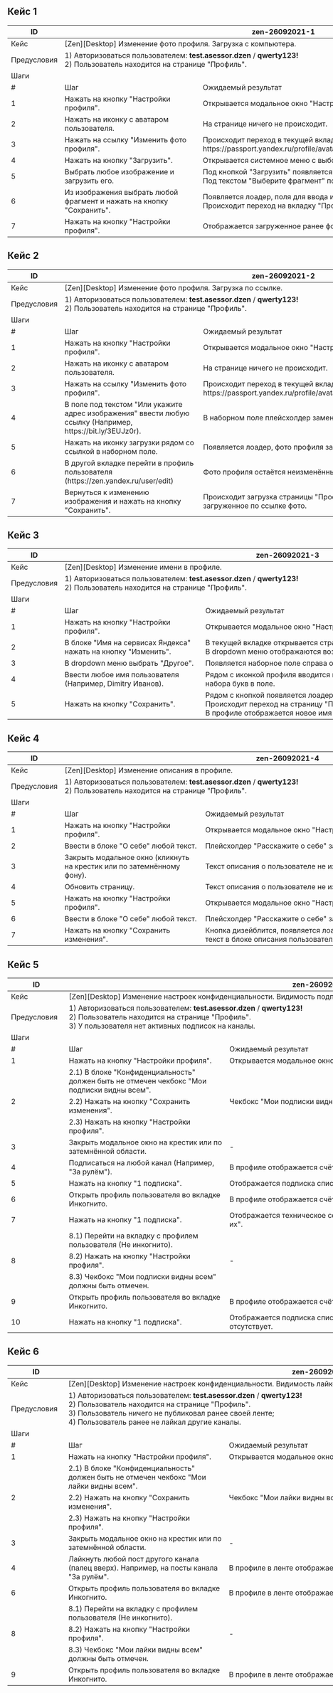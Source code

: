 ## Кейс 1

<table class="tg" style="undefined;table-layout: fixed; width: 1120px">
<colgroup>
<col style="width: 117px">
<col style="width: 52px">
<col style="width: 260px">
<col style="width: 630px">
<col style="width: 61px">
</colgroup>
<thead>
  <tr>
    <th class="tg-8s4u">ID</th>
    <th class="tg-6jxd" colspan="4">zen-26092021-1</th>
  </tr>
</thead>
<tbody>
  <tr>
    <td class="tg-ivvo">Кейс</td>
    <td class="tg-uyx7" colspan="4">[Zen][Desktop] Изменение фото профиля. Загрузка с компьютера.</td>
  </tr>
  <tr>
    <td class="tg-ivvo">Предусловия</td>
    <td class="tg-uyx7" colspan="4">1) Авторизоваться пользователем: <span style="font-weight:bold">test.asessor.dzen</span> /<span style="font-weight:bold"> qwerty123!</span><br>2) Пользователь находится на странице "Профиль".</td>
  </tr>
  <tr>
    <td class="tg-ivvo" colspan="5">Шаги</td>
  </tr>
  <tr>
    <td class="tg-6jxd">#</td>
    <td class="tg-8s4u" colspan="2">Шаг</td>
    <td class="tg-8s4u" colspan="2">Ожидаемый результат</td>
  </tr>
  <tr>
    <td class="tg-8s4u">1</td>
    <td class="tg-6jxd" colspan="2">Нажать на кнопку "Настройки профиля".</td>
    <td class="tg-6jxd" colspan="2">Открывается модальное окно "Настройки профиля".</td>
  </tr>
  <tr>
    <td class="tg-8s4u">2</td>
    <td class="tg-6jxd" colspan="2">Нажать на иконку с аватаром пользователя.</td>
    <td class="tg-6jxd" colspan="2">На странице ничего не происходит.</td>
  </tr>
  <tr>
    <td class="tg-8s4u">3</td>
    <td class="tg-6jxd" colspan="2">Нажать на ссылку "Изменить фото профиля".</td>
    <td class="tg-6jxd" colspan="2">Происходит переход в текущей вкладке по ссылке: https://passport.yandex.ru/profile/avatars?retpath=...</td>
  </tr>
  <tr>
    <td class="tg-8s4u">4</td>
    <td class="tg-6jxd" colspan="2">Нажать на кнопку "Загрузить".</td>
    <td class="tg-6jxd" colspan="2">Открывается системное меню с выбором любого формата файла.</td>
  </tr>
  <tr>
    <td class="tg-8s4u">5</td>
    <td class="tg-6jxd" colspan="2">Выбрать любое изображение и загрузить его.</td>
    <td class="tg-6jxd" colspan="2">Под кнопкой "Загрузить" появляется название изображения и иконка его формата.<br>Под текстом "Выберите фрагмент" появляется загруженное изображение.</td>
  </tr>
  <tr>
    <td class="tg-8s4u">6</td>
    <td class="tg-6jxd" colspan="2">Из изображения выбрать любой фрагмент и нажать на кнопку "Сохранить".</td>
    <td class="tg-6jxd" colspan="2">Появляется лоадер, поля для ввода и загрузки становятся неактивными.<br>Происходит переход на вкладку "Профиль".</td>
  </tr>
  <tr>
    <td class="tg-8s4u">7</td>
    <td class="tg-6jxd" colspan="2">Нажать на кнопку "Настройки профиля".</td>
    <td class="tg-6jxd" colspan="2">Отображается загруженное ранее фото профиля.</td>
  </tr>
</tbody>
</table>

## Кейс 2

<table class="tg" style="undefined;table-layout: fixed; width: 1120px">
<colgroup>
<col style="width: 117px">
<col style="width: 52px">
<col style="width: 260px">
<col style="width: 630px">
<col style="width: 61px">
</colgroup>
<thead>
  <tr>
    <th class="tg-8s4u">ID</th>
    <th class="tg-6jxd" colspan="4">zen-26092021-2</th>
  </tr>
</thead>
<tbody>
  <tr>
    <td class="tg-ivvo">Кейс</td>
    <td class="tg-uyx7" colspan="4">[Zen][Desktop] Изменение фото профиля. Загрузка по ссылке.</td>
  </tr>
  <tr>
    <td class="tg-ivvo">Предусловия</td>
    <td class="tg-uyx7" colspan="4">1) Авторизоваться пользователем: <span style="font-weight:bold">test.asessor.dzen</span> /<span style="font-weight:bold"> qwerty123!</span><br>2) Пользователь находится на странице "Профиль".</td>
  </tr>
  <tr>
    <td class="tg-ivvo" colspan="5">Шаги</td>
  </tr>
  <tr>
    <td class="tg-6jxd">#</td>
    <td class="tg-8s4u" colspan="2">Шаг</td>
    <td class="tg-8s4u" colspan="2">Ожидаемый результат</td>
  </tr>
  <tr>
    <td class="tg-8s4u">1</td>
    <td class="tg-6jxd" colspan="2">Нажать на кнопку "Настройки профиля".</td>
    <td class="tg-6jxd" colspan="2">Открывается модальное окно "Настройки профиля".</td>
  </tr>
  <tr>
    <td class="tg-8s4u">2</td>
    <td class="tg-6jxd" colspan="2">Нажать на иконку с аватаром пользователя.</td>
    <td class="tg-6jxd" colspan="2">На странице ничего не происходит.</td>
  </tr>
  <tr>
    <td class="tg-8s4u">3</td>
    <td class="tg-6jxd" colspan="2">Нажать на ссылку "Изменить фото профиля".</td>
    <td class="tg-6jxd" colspan="2">Происходит переход в текущей вкладке по ссылке: https://passport.yandex.ru/profile/avatars?retpath=...</td>
  </tr>
  <tr>
    <td class="tg-8s4u">4</td>
    <td class="tg-6jxd" colspan="2">В поле под текстом "Или укажите адрес изображения" ввести любую ссылку (Например, https://bit.ly/3EUJz0r).<br></td>
    <td class="tg-6jxd" colspan="2">В наборном поле плейсхолдер заменяется на скопированную ссылку.</td>
  </tr>
  <tr>
    <td class="tg-8s4u">5</td>
    <td class="tg-6jxd" colspan="2">Нажать на иконку загрузки рядом со ссылкой в наборном поле.</td>
    <td class="tg-6jxd" colspan="2">Появляется лоадер, фото профиля заменяется на новое.</td>
  </tr>
  <tr>
    <td class="tg-8s4u">6</td>
    <td class="tg-6jxd" colspan="2">В другой вкладке перейти в профиль пользователя (https://zen.yandex.ru/user/edit)</td>
    <td class="tg-6jxd" colspan="2">Фото профиля остаётся неизменённым.</td>
  </tr>
  <tr>
    <td class="tg-8s4u">7</td>
    <td class="tg-6jxd" colspan="2">Вернуться к изменению изображения и нажать на кнопку "Сохранить".</td>
    <td class="tg-6jxd" colspan="2">Происходит загрузка страницы "Профиль" пользователя. Отображается загруженное по ссылке фото.</td>
  </tr>
</tbody>
</table>

## Кейс 3

<table class="tg" style="undefined;table-layout: fixed; width: 1139px">
<colgroup>
<col style="width: 119px">
<col style="width: 54px">
<col style="width: 263px">
<col style="width: 641px">
<col style="width: 62px">
</colgroup>
<thead>
  <tr>
    <th class="tg-8s4u">ID</th>
    <th class="tg-6jxd" colspan="4">zen-26092021-3</th>
  </tr>
</thead>
<tbody>
  <tr>
    <td class="tg-ivvo">Кейс</td>
    <td class="tg-uyx7" colspan="4">[Zen][Desktop] Изменение имени в профиле.</td>
  </tr>
  <tr>
    <td class="tg-ivvo">Предусловия</td>
    <td class="tg-uyx7" colspan="4">1) Авторизоваться пользователем: <span style="font-weight:bold">test.asessor.dzen</span> /<span style="font-weight:bold"> qwerty123!</span><br>2) Пользователь находится на странице "Профиль".</td>
  </tr>
  <tr>
    <td class="tg-ivvo" colspan="5">Шаги</td>
  </tr>
  <tr>
    <td class="tg-6jxd">#</td>
    <td class="tg-8s4u" colspan="2">Шаг</td>
    <td class="tg-8s4u" colspan="2">Ожидаемый результат</td>
  </tr>
    <tr>
    <td class="tg-8s4u">1</td>
    <td class="tg-6jxd" colspan="2">Нажать на кнопку "Настройки профиля".</td>
    <td class="tg-6jxd" colspan="2">Открывается модальное окно "Настройки профиля".</td>
  </tr>
  <tr>
    <td class="tg-8s4u">2</td>
    <td class="tg-6jxd" colspan="2">В блоке "Имя на сервисах Яндекса" нажать на кнопку "Изменить".</td>
    <td class="tg-6jxd" colspan="2">В текущей вкладке открывается страница "Ваше имя на сервисах Яндекса".<br>В dropdown меню отображаются возможные варианты имён или "Другое".</td>
  </tr>
  <tr>
    <td class="tg-8s4u">3</td>
    <td class="tg-6jxd" colspan="2">В dropdown меню выбрать "Другое".</td>
    <td class="tg-6jxd" colspan="2">Появляется наборное поле справа от dropdown.</td>
  </tr>
  <tr>
    <td class="tg-8s4u">4</td>
    <td class="tg-6jxd" colspan="2">Ввести любое имя пользователя (Например, Dimitry Иванов).</td>
    <td class="tg-6jxd" colspan="2">Рядом с иконкой профиля вводится в реальном времени имя пользователя по мере набора букв в поле.</td>
  </tr>
  <tr>
    <td class="tg-8s4u">5</td>
    <td class="tg-6jxd" colspan="2">Нажать на кнопку "Сохранить".</td>
    <td class="tg-6jxd" colspan="2">Рядом с кнопкой появляется лоадер.<br>Происходит переход на страницу "Профиль".<br>В профиле отображается новое имя пользователя.</td>
  </tr>
</tbody>
</table>

## Кейс 4

<table class="tg" style="undefined;table-layout: fixed; width: 1139px">
<colgroup>
<col style="width: 117px">
<col style="width: 54px">
<col style="width: 263px">
<col style="width: 643px">
<col style="width: 62px">
</colgroup>
<thead>
  <tr>
    <th class="tg-8s4u">ID</th>
    <th class="tg-6jxd" colspan="4">zen-26092021-4</th>
  </tr>
</thead>
<tbody>
  <tr>
    <td class="tg-ivvo">Кейс</td>
    <td class="tg-uyx7" colspan="4">[Zen][Desktop] Изменение описания в профиле.</td>
  </tr>
  <tr>
    <td class="tg-ivvo">Предусловия</td>
    <td class="tg-uyx7" colspan="4">1) Авторизоваться пользователем: <span style="font-weight:bold">test.asessor.dzen</span> /<span style="font-weight:bold"> qwerty123!</span><br>2) Пользователь находится на странице "Профиль".</td>
  </tr>
  <tr>
    <td class="tg-ivvo" colspan="5">Шаги</td>
  </tr>
  <tr>
    <td class="tg-6jxd">#</td>
    <td class="tg-8s4u" colspan="2">Шаг</td>
    <td class="tg-8s4u" colspan="2">Ожидаемый результат</td>
  </tr>
  <tr>
    <td class="tg-8s4u">1</td>
    <td class="tg-6jxd" colspan="2">Нажать на кнопку "Настройки профиля".</td>
    <td class="tg-6jxd" colspan="2">Открывается модальное окно "Настройки профиля".</td>
  </tr>
  <tr>
    <td class="tg-8s4u">2</td>
    <td class="tg-6jxd" colspan="2">Ввести в блоке "О себе" любой текст.</td>
    <td class="tg-6jxd" colspan="2">Плейсхолдер "Расскажите о себе" заменяется на введённый текст.</td>
  </tr>
  <tr>
    <td class="tg-8s4u">3</td>
    <td class="tg-6jxd" colspan="2">Закрыть модальное окно (кликнуть на крестик или по затемнённому фону).</td>
    <td class="tg-6jxd" colspan="2">Текст описания о пользователе не изменился.</td>
  </tr>
  <tr>
    <td class="tg-8s4u">4</td>
    <td class="tg-6jxd" colspan="2">Обновить страницу.</td>
    <td class="tg-6jxd" colspan="2">Текст описания о пользователе не изменился.</td>
  </tr>
  <tr>
    <td class="tg-8s4u">5</td>
    <td class="tg-6jxd" colspan="2">Нажать на кнопку "Настройки профиля".</td>
    <td class="tg-6jxd" colspan="2">Открывается модальное окно "Настройки профиля".</td>
  </tr>
  <tr>
    <td class="tg-8s4u">6</td>
    <td class="tg-6jxd" colspan="2">Ввести в блоке "О себе" любой текст.</td>
    <td class="tg-6jxd" colspan="2">Плейсхолдер "Расскажите о себе" заменяется на введённый текст.</td>
  </tr>
  <tr>
    <td class="tg-8s4u">7</td>
    <td class="tg-6jxd" colspan="2">Нажать на кнопку "Сохранить изменения".</td>
    <td class="tg-6jxd" colspan="2">Кнопка дизейблится, появляется лоадер. Страница обновляется и появляется новый текст в блоке описания пользователя.</td>
  </tr>
</tbody>
</table>

## Кейс 5

<table class="tg" style="undefined;table-layout: fixed; width: 1293px">
<colgroup>
<col style="width: 130px">
<col style="width: 61px">
<col style="width: 300px">
<col style="width: 732px">
<col style="width: 70px">
</colgroup>
<thead>
  <tr>
    <th class="tg-ivvo">ID</th>
    <th class="tg-uyx7" colspan="4">zen-26092021-5</th>
  </tr>
</thead>
<tbody>
  <tr>
    <td class="tg-ivvo">Кейс</td>
    <td class="tg-uyx7" colspan="4">[Zen][Desktop] Изменение настроек конфиденциальности. Видимость подписок.</td>
  </tr>
  <tr>
    <td class="tg-ivvo">Предусловия</td>
    <td class="tg-uyx7" colspan="4">1) Авторизоваться пользователем: <span style="font-weight:bold">test.asessor.dzen</span> /<span style="font-weight:bold"> qwerty123!</span><br>2) Пользователь находится на странице "Профиль".<br>3) У пользователя нет активных подписок на каналы.</td>
  </tr>
  <tr>
    <td class="tg-ivvo" colspan="5">Шаги</td>
  </tr>
  <tr>
    <td class="tg-ivvo">#</td>
    <td class="tg-ivvo" colspan="2">Шаг</td>
    <td class="tg-ivvo" colspan="2">Ожидаемый результат</td>
  </tr>
  <tr>
    <td class="tg-ivvo">1</td>
    <td class="tg-uyx7" colspan="2">Нажать на кнопку "Настройки профиля".</td>
    <td class="tg-uyx7" colspan="2">Открывается модальное окно "Настройки профиля".</td>
  </tr>
  <tr>
    <td class="tg-ivvo" rowspan="3">2</td>
    <td class="tg-uyx7" colspan="2">2.1) В блоке "Конфиденциальность" должен быть не отмечен чекбокс "Мои подписки видны всем".</td>
    <td class="tg-uyx7" colspan="2" rowspan="3">Чекбокс "Мои подписки видны не всем" находится в неактивном состоянии.</td>
  </tr>
  <tr>
    <td class="tg-uyx7" colspan="2">2.2) Нажать на кнопку "Сохранить изменения".</td>
  </tr>
  <tr>
    <td class="tg-uyx7" colspan="2">2.3) Нажать на кнопку "Настройки профиля".</td>
  </tr>
  <tr>
    <td class="tg-ivvo">3</td>
    <td class="tg-uyx7" colspan="2">Закрыть модальное окно на крестик или по затемнённой области.</td>
    <td class="tg-uyx7" colspan="2">-</td>
  </tr>
  <tr>
    <td class="tg-ivvo">4</td>
    <td class="tg-uyx7" colspan="2">Подписаться на любой канал (Например, "За рулём").</td>
    <td class="tg-uyx7" colspan="2">В профиле отображается счётчик подписок с текстом "1 подписка".</td>
  </tr>
  <tr>
    <td class="tg-ivvo">5</td>
    <td class="tg-uyx7" colspan="2">Нажать на кнопку "1 подписка".</td>
    <td class="tg-uyx7" colspan="2">Отображается подписка список подписок (только "За рулём") и кнопка "Добавить канал".</td>
  </tr>
  <tr>
    <td class="tg-ivvo">6</td>
    <td class="tg-uyx7" colspan="2">Открыть профиль пользователя во вкладке Инкогнито.</td>
    <td class="tg-uyx7" colspan="2">В профиле отображается счётчик подписок с текстом "1 подписка".</td>
  </tr>
  <tr>
    <td class="tg-ivvo">7</td>
    <td class="tg-uyx7" colspan="2">Нажать на кнопку "1 подписка".</td>
    <td class="tg-uyx7" colspan="2">Отображается техническое сообщение "Подписок пока нет или пользователь предпочёл скрыть их".</td>
  </tr>
  <tr>
    <td class="tg-ivvo" rowspan="3">8</td>
    <td class="tg-uyx7" colspan="2">8.1) Перейти на вкладку с профилем пользователя (Не инкогнито).</td>
    <td class="tg-uyx7" colspan="2" rowspan="3">-</td>
  </tr>
  <tr>
    <td class="tg-0pky" colspan="2">8.2) Нажать на кнопку "Настройки профиля".</td>
  </tr>
  <tr>
    <td class="tg-0pky" colspan="2">8.3) Чекбокс "Мои подписки видны всем" должны быть отмечен.</td>
  </tr>
  <tr>
    <td class="tg-ivvo">9</td>
    <td class="tg-uyx7" colspan="2">Открыть профиль пользователя во вкладке Инкогнито.</td>
    <td class="tg-uyx7" colspan="2">В профиле отображается счётчик подписок с текстом "1 подписка".</td>
  </tr>
  <tr>
    <td class="tg-ivvo">10</td>
    <td class="tg-uyx7" colspan="2">Нажать на кнопку "1 подписка".</td>
    <td class="tg-uyx7" colspan="2">Отображается подписка список подписок (только "За рулём"). Кнопка "Добавить канал" отсутствует.</td>
  </tr>
</tbody>
</table>

## Кейс 6

<table class="tg" style="undefined;table-layout: fixed; width: 1292px">
<colgroup>
<col style="width: 129px">
<col style="width: 61px">
<col style="width: 300px">
<col style="width: 732px">
<col style="width: 70px">
</colgroup>
<thead>
  <tr>
    <th class="tg-ivvo">ID</th>
    <th class="tg-uyx7" colspan="4">zen-26092021-6</th>
  </tr>
</thead>
<tbody>
  <tr>
    <td class="tg-ivvo">Кейс</td>
    <td class="tg-uyx7" colspan="4">[Zen][Desktop] Изменение настроек конфиденциальности. Видимость лайков.</td>
  </tr>
  <tr>
    <td class="tg-ivvo">Предусловия</td>
    <td class="tg-uyx7" colspan="4">1) Авторизоваться пользователем: <span style="font-weight:bold">test.asessor.dzen</span> /<span style="font-weight:bold"> qwerty123!</span><br>2) Пользователь находится на странице "Профиль".<br>3) Пользователь ничего не публиковал ранее своей ленте;<br>4) Пользователь ранее не лайкал другие каналы.</td>
  </tr>
  <tr>
    <td class="tg-ivvo" colspan="5">Шаги</td>
  </tr>
  <tr>
    <td class="tg-ivvo">#</td>
    <td class="tg-ivvo" colspan="2">Шаг</td>
    <td class="tg-ivvo" colspan="2">Ожидаемый результат</td>
  </tr>
  <tr>
    <td class="tg-ivvo">1</td>
    <td class="tg-uyx7" colspan="2">Нажать на кнопку "Настройки профиля".</td>
    <td class="tg-uyx7" colspan="2">Открывается модальное окно "Настройки профиля".</td>
  </tr>
  <tr>
    <td class="tg-ivvo" rowspan="3">2</td>
    <td class="tg-uyx7" colspan="2">2.1) В блоке "Конфиденциальность" должен быть не отмечен чекбокс "Мои лайки видны всем".</td>
    <td class="tg-uyx7" colspan="2" rowspan="3">Чекбокс "Мои лайки видны всем" находится в неактивном состоянии.</td>
  </tr>
  <tr>
    <td class="tg-uyx7" colspan="2">2.2) Нажать на кнопку "Сохранить изменения".</td>
  </tr>
  <tr>
    <td class="tg-uyx7" colspan="2">2.3) Нажать на кнопку "Настройки профиля".</td>
  </tr>
  <tr>
    <td class="tg-fymr">3</td>
    <td class="tg-uyx7" colspan="2">Закрыть модальное окно на крестик или по затемнённой области.</td>
    <td class="tg-0pky" colspan="2">-</td>
  </tr>
  <tr>
    <td class="tg-ivvo">4</td>
    <td class="tg-uyx7" colspan="2">Лайкнуть любой пост другого канала (палец вверх). Например, на посты канала "За рулём".</td>
    <td class="tg-uyx7" colspan="2">В профиле в ленте отображается запись с надписью "Понравилось &lt;ДАТА&gt;  &lt;МЕСЯЦ&gt;".</td>
  </tr>
  <tr>
    <td class="tg-ivvo">6</td>
    <td class="tg-uyx7" colspan="2">Открыть профиль пользователя во вкладке Инкогнито.</td>
    <td class="tg-uyx7" colspan="2">В профиле в ленте отображается техническое сообщение "Нет публикаций".</td>
  </tr>
  <tr>
    <td class="tg-ivvo" rowspan="3">8</td>
    <td class="tg-uyx7" colspan="2">8.1) Перейти на вкладку с профилем пользователя (Не инкогнито).</td>
    <td class="tg-uyx7" colspan="2" rowspan="3">-</td>
  </tr>
  <tr>
    <td class="tg-uyx7" colspan="2">8.2) Нажать на кнопку "Настройки профиля".</td>
  </tr>
  <tr>
    <td class="tg-uyx7" colspan="2">8.3) Чекбокс "Мои лайки видны всем" должны быть отмечен.</td>
  </tr>
  <tr>
    <td class="tg-ivvo">9</td>
    <td class="tg-uyx7" colspan="2">Открыть профиль пользователя во вкладке Инкогнито.</td>
    <td class="tg-uyx7" colspan="2">В профиле в ленте отображается запись с надписью "Понравилось &lt;ДАТА&gt; &lt;МЕСЯЦ&gt;".</td>
  </tr>
</tbody>
</table>
